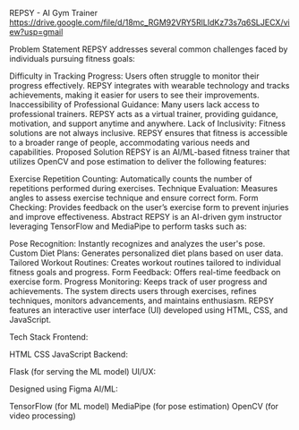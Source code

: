 REPSY - AI Gym Trainer
https://drive.google.com/file/d/18mc_RGM92VRY5RlLIdKz73s7q6SLJECX/view?usp=gmail

Problem Statement
REPSY addresses several common challenges faced by individuals pursuing fitness goals:

Difficulty in Tracking Progress: Users often struggle to monitor their progress effectively. REPSY integrates with wearable technology and tracks achievements, making it easier for users to see their improvements.
Inaccessibility of Professional Guidance: Many users lack access to professional trainers. REPSY acts as a virtual trainer, providing guidance, motivation, and support anytime and anywhere.
Lack of Inclusivity: Fitness solutions are not always inclusive. REPSY ensures that fitness is accessible to a broader range of people, accommodating various needs and capabilities.
Proposed Solution
REPSY is an AI/ML-based fitness trainer that utilizes OpenCV and pose estimation to deliver the following features:

Exercise Repetition Counting: Automatically counts the number of repetitions performed during exercises.
Technique Evaluation: Measures angles to assess exercise technique and ensure correct form.
Form Checking: Provides feedback on the user’s exercise form to prevent injuries and improve effectiveness.
Abstract
REPSY is an AI-driven gym instructor leveraging TensorFlow and MediaPipe to perform tasks such as:

Pose Recognition: Instantly recognizes and analyzes the user's pose.
Custom Diet Plans: Generates personalized diet plans based on user data.
Tailored Workout Routines: Creates workout routines tailored to individual fitness goals and progress.
Form Feedback: Offers real-time feedback on exercise form.
Progress Monitoring: Keeps track of user progress and achievements.
The system directs users through exercises, refines techniques, monitors advancements, and maintains enthusiasm. REPSY features an interactive user interface (UI) developed using HTML, CSS, and JavaScript.

Tech Stack
Frontend:

HTML
CSS
JavaScript
Backend:

Flask (for serving the ML model)
UI/UX:

Designed using Figma
AI/ML:

TensorFlow (for ML model)
MediaPipe (for pose estimation)
OpenCV (for video processing)
